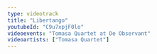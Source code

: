 ```yaml
---
type: videotrack
title: "Libertango"
youtubeId: "C9u7xpjF0lo"
videoevents: "Tomasa Quartet at De Observant"
videoartists: ["Tomasa Quartet"]
---
```

